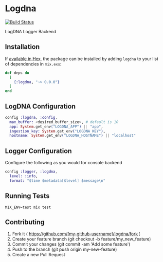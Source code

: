 # Logdna
[![Build Status](https://travis-ci.org/Waasi/logdna.svg?branch=master)](https://travis-ci.org/Waasi/logdna)

LogDNA Logger Backend

## Installation

If [available in Hex](https://hex.pm/docs/publish), the package can be installed
by adding `logdna` to your list of dependencies in `mix.exs`:

```elixir
def deps do
  [
    {:logdna, "~> 0.0.0"}
  ]
end
```

## LogDNA Configuration

```elixir
config :logdna, :config,
  max_buffer: <desired_buffer_size>, # default is 10
  app: System.get_env("LOGDNA_APP") || "app",
  ingestion_key: System.get_env("LOGDNA_KEY"),
  hostname: System.get_env("LOGDNA_HOSTNAME") || "localhost"
```

## Logger Configuration

Configure the following as you would for console backend

```elixir
config :logger, :logdna,
  level: :info,
  format: "$time $metadata[$level] $message\n"
```

## Running Tests

`MIX_ENV=test mix test`

## Contributing

1. Fork it ( https://github.com/[my-github-username]/logdna/fork )
2. Create your feature branch (git checkout -b feature/my_new_feature)
3. Commit your changes (git commit -am 'Add some feature')
4. Push to the branch (git push origin my-new-feature)
5. Create a new Pull Request